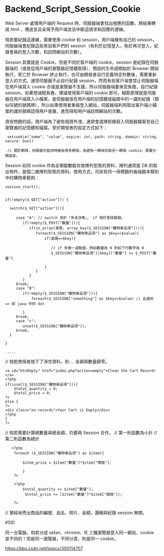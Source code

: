 # Backend_Script_Session_Cookie

Web Server 處理用戶端的 Request 時，伺服器端會找出相應的函數，將結果轉成 html ，傳送並且呈現予用戶端並且中斷這請求和回應的連線。

倘若要紀錄這連線，需要使用 cookie 和 session，用戶端擁有自己的 session，伺服器端會紀錄這些來自客戶們的 session（有利於記憶登入，免於再次登入，紀錄會員的登入次數，和訪問網站的次數）。

Session 其實就是 Cookie，但是不同於客戶端的 cookie，session 是紀錄在伺服器端的（或是從用戶端的瀏覽器記憶體取得），預設的生命週期始於 Browser 開始執行，死亡於 Browser 終止執行，也可由開發者自行定義特定秒數後，需要重新登入的方式。通常伺服器不必自行紀錄 session，然而有些客戶端會禁止伺服器端在用戶端寫入 cookie 亦或是瀏覽器不支援，所以伺服器端要承受負擔，自行紀錄 session，如果想減輕負擔，建議使用客戶端的 cookie 即可，細節原理就是伺服器在用戶端寫入小檔案，是伺服器放在用戶端的記憶體或磁碟中的一識別紀錄（類似叫號的號碼牌），所以如果使用者重複登入網站，伺服器端利用取出客戶端小檔案的識別號碼認得用戶是誰，進而得知用戶端訪問網站的次數。

資安問題的話，用戶端為了避免個資外洩，通常會選擇拒絕寫入伺服器檔案至自己瀏覽器的記憶體和磁碟。至於開發者的設定方式如下：

     setcookie("name", "value", expire: int, path: string, domain: string, secure: bool)
     
     // 關於網域，伺服器可能同時擁有很多網域，為避免一網域存取另一網域 cookie，需要分開設定。



Session 如同 cookie 作為全領變數能存放陣列型態的資料，陣列通常是 DB 的取出物件，是個二維陣列型態的資料。使用方式，可詳見同一母標題的後端腳本類別中的購物車範例：


    session_start();
    
    
    if(!empty($_GET["action"])) {
    
      switch($_GET["action"])){
      
         case "A": // switch 用於『多途決策』， if 用於查核驗證。
            if(!empty($_POST["數量"])){
               if(in_array(某碼, array_key($_SESSION["購物車品項"]))){
                  foreach($_SESSION["購物車品項"] as $key=>$value){
                      if(某碼==$key){
                      
                         // if 多做一道驗證，例如數量為 0 則如下行數字為 0
                         $_SESSION["購物車品項"][$key]["數量"] += $_POST["數量"]
                      
                      }
                  }
               }
            }
         break;
         case "B":
            if(!empty($_SESSION["購物車品項"])){
                foreach($_SESSION["something"] as $key=>$value) // 此處的 => 即 java 中的 dot 
            
            }
         break;
         case "c":
            unset($_SESSION["購物車品項"]);
         break;
      }
    
    }
  
     ....
  
   // 倘若使用者按下了淨空資料，則 ... 金額與數量歸零。
   
    <a id="btnEmpty" href="index.php?action=empty">Clean the Cart Record!</a>
    <?php
    if(isset($_SESSION["購物車品項"])){
        $total_quantity = 0;
        $total_price = 0;
    ?>
    else {
    ?>
    <div class="no-records">Your Cart is Empty</div>
    <?php 
    }
    ?>
    
   // 倘若需要計算總數量與總金額，仍要與 Session 合作。
   // 第一則函數為小計
   // 第二則函數為總計
   
       <?php		
        foreach ($_SESSION["購物車品項"] as $item){
        
            $item_price = $item["數量"]*$item["價格"];
            
            }
        ?>
				
		<?php
			$total_quantity += $item["數量"];
			 $total_price += ($item["數量"]*$item["價格"]);
		
		?>
   
   // 單純地秀出商品的編號、品名、照片、金額，邏輯與紀錄 session 無關。
   

#SID 

同一台電腦，倘若分成 safari、chrome、IE 三種瀏覽器登入同一網站，cookie 是不同的！但是同一瀏覽器，不同分頁，則是同一 cookie。

https://bbs.csdn.net/topics/300114707 
